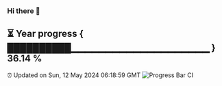 ### Hi there 👋
⏳ Year progress { ██████████▁▁▁▁▁▁▁▁▁▁▁▁▁▁▁▁▁▁▁▁ } 36.14 %
---
⏰ Updated on Sun, 12 May 2024 06:18:59 GMT
![Progress Bar CI](https://github.com/liununu/liununu/workflows/Progress%20Bar%20CI/badge.svg)
